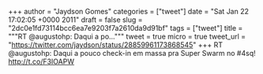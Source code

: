 
+++
author = "Jaydson Gomes"
categories = ["tweet"]
date = "Sat Jan 22 17:02:05 +0000 2011"
draft = false
slug = "2dc0e1fd73114bcc6ea7e9203f7a2610da9d91bf"
tags = ["tweet"]
title = """RT @augustohp: Daqui a po..."""
tweet = true
micro = true
tweet_url = "https://twitter.com/jaydson/status/28859961173868545"
+++
RT @augustohp: Daqui a pouco check-in em massa pra Super Swarm no #4sq! http://t.co/F3IOAPW
